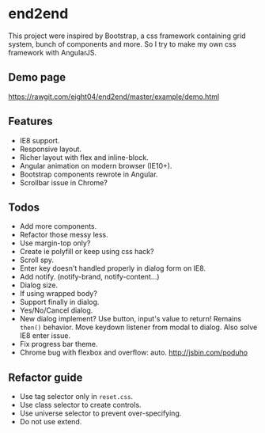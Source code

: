 end2end
=======
This project were inspired by Bootstrap, a css framework containing grid system, bunch of components and more. So I try to make my own css framework with AngularJS.

Demo page
---------
<https://rawgit.com/eight04/end2end/master/example/demo.html>

Features
--------
* IE8 support.
* Responsive layout.
* Richer layout with flex and inline-block.
* Angular animation on modern browser (IE10+).
* Bootstrap components rewrote in Angular.
* Scrollbar issue in Chrome?

Todos
-----
* Add more components.
* Refactor those messy less.
* Use margin-top only?
* Create ie polyfill or keep using css hack?
* Scroll spy.
* Enter key doesn't handled properly in dialog form on IE8.
* Add notify. (notify-brand, notify-content...)
* Dialog size.
* If using wrapped body?
* Support finally in dialog.
* Yes/No/Cancel dialog.
* New dialog implement? Use button, input's value to return! Remains `then()` behavior. Move keydown listener from modal to dialog. Also solve IE8 enter issue.
* Fix progress bar theme.
* Chrome bug with flexbox and overflow: auto. <http://jsbin.com/poduho>

Refactor guide
--------------
* Use tag selector only in `reset.css`.
* Use class selector to create controls.
* Use universe selector to prevent over-specifying.
* Do not use extend.
